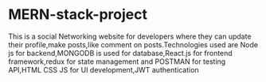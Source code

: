 # MERN-stack-project
This is a social Networking website for developers where they can update their profile,make posts,like comment on posts.Technologies used are Node js for backend,MONGODB is used for database,React.js for frontend framework,redux for state management and POSTMAN for testing API,HTML CSS JS for UI development,JWT authentication
